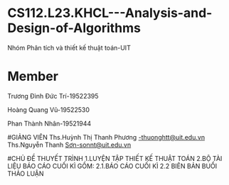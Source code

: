 # CS112.L23.KHCL---Analysis-and-Design-of-Algorithms

Nhóm Phân tích và thiết kế thuật toán-UIT

# Member 
Trương Đình Đức Trí-19522395  

Hoàng Quang Vũ-19522530  

Phan Thành Nhân-19521944  

#GIẢNG VIÊN
Ths.Huỳnh Thị Thanh Phương -thuonghtt@uit.edu.vn
Ths.Nguyễn Thanh Sơn-sonnt@uit.edu.vn



#CHỦ ĐỀ THUYẾT TRÌNH
1.LUYỆN TẬP THIẾT KẾ THUẬT TOÁN
2.BỘ TÀI LIỆU BÁO CÁO CUỐI KÌ GỒM:
  2.1.BÁO CÁO CUỐI KÌ
  2.2 BIÊN BẢN BUỔI THẢO LUẬN

